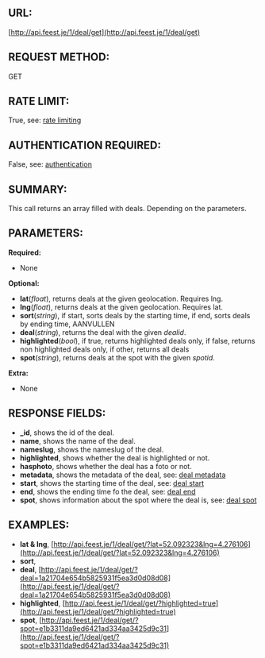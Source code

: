 URL:
----
[http://api.feest.je/1/deal/get](http://api.feest.je/1/deal/get)

REQUEST METHOD:
---------------
GET

RATE LIMIT:
-----------
True, see: [rate limiting](<link naar ratelimitpagina>)

AUTHENTICATION REQUIRED:
------------------------
False, see: [authentication](<link naar authenticationpagina>)

SUMMARY:
--------
This call returns an array filled with deals. Depending on the parameters.

PARAMETERS:
-----------

**Required:**

 - None
 
**Optional:**

 - **lat**(*float*), returns deals at the given geolocation. Requires lng.
 - **lng**(*float*), returns deals at the given geolocation. Requires lat.
 - **sort**(*string*), if start, sorts deals by the starting time, if end, sorts deals by ending time, AANVULLEN
 - **deal**(*string*), returns the deal with the given *dealid*.
 - **highlighted**(*bool*), if true, returns highlighted deals only, if false, returns non highlighted deals only, if other, returns all deals
 - **spot**(*string*), returns deals at the spot with the given *spotid*.

**Extra:**

 - None

RESPONSE FIELDS:
----------------

 - **_id**, shows the id of the deal.
 - **name**, shows the name of the deal.
 - **nameslug**, shows the nameslug of the deal.
 - **highlighted**, shows whether the deal is highlighted or not.
 - **hasphoto**, shows whether the deal has a foto or not.
 - **metadata**, shows the metadata of the deal, see: [deal metadata](parts/deal-metadata.md)
 - **start**, shows the starting time of the deal, see: [deal start](parts/start-or-end.md)
 - **end**, shows the ending time fo the deal, see: [deal end](parts/start-or-end.md)
 - **spot**, shows information about the spot where the deal is, see: [deal spot](parts/spot.md)

EXAMPLES:
---------

 - **lat & lng**, [http://api.feest.je/1/deal/get/?lat=52.092323&lng=4.276106](http://api.feest.je/1/deal/get/?lat=52.092323&lng=4.276106)
 - **sort**,
 - **deal**, [http://api.feest.je/1/deal/get/?deal=1a21704e654b5825931f5ea3d0d08d08](http://api.feest.je/1/deal/get/?deal=1a21704e654b5825931f5ea3d0d08d08)
 - **highlighted**, [http://api.feest.je/1/deal/get/?highlighted=true](http://api.feest.je/1/deal/get/?highlighted=true)
 - **spot**, [http://api.feest.je/1/deal/get/?spot=e1b3311da9ed6421ad334aa3425d9c31](http://api.feest.je/1/deal/get/?spot=e1b3311da9ed6421ad334aa3425d9c31)